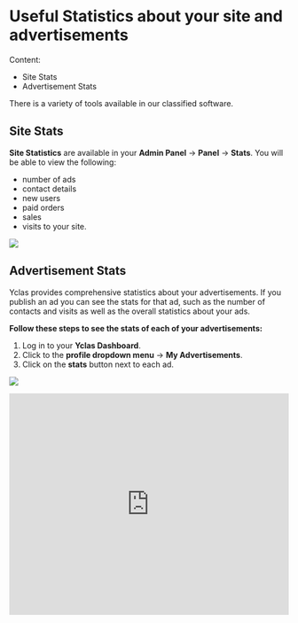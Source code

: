 # Useful Statistics about your site and advertisements
Content:
-   Site Stats
-   Advertisement Stats

There is a variety of tools available in our classified software. 

## Site Stats

**Site Statistics**  are available in your **Admin Panel** -> **Panel** -> **Stats**. You will be able to view the following: 

* number of ads
* contact details
* new users
* paid orders
* sales 
* visits to your site.

![](https://github.com/yclas/guides/blob/master/images/site-stats.png)

## Advertisement Stats

Yclas provides comprehensive statistics about your advertisements. If you publish an ad you can see the stats for that ad, such as the number of contacts and visits as well as the overall statistics about your ads.

**Follow these steps to see the stats of each of your advertisements:**

1.  Log in to your **Yclas Dashboard**.
2.  Click to the  **profile dropdown menu**  ->  **My Advertisements**.
3.  Click on the **stats** button next to each ad.

![](https://github.com/yclas/guides/blob/master/images/ad-stats.png)

<iframe width="100%" height="400px" src="https://www.youtube.com/embed/qTJevzcCipM" title="Yclas video" frameborder="0" allow="accelerometer; autoplay; clipboard-write; encrypted-media; gyroscope; picture-in-picture" allowfullscreen></iframe>



